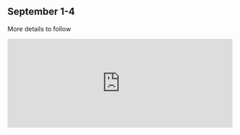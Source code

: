 ## September 1-4

More details to follow

<iframe src="https://docs.google.com/forms/u/0/d/e/1FAIpQLSe7XvuHkQbT-YxH3coXigS60oZLJVvwoX_PocAen0JZUk-Ljw/viewform?embedded=true" width='100%' height='200vh' frameborder='0' marginheight='0' marginwidth='0' class='form-container'>Loading...</iframe>
